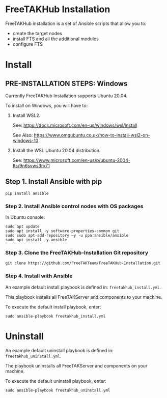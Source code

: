 # FreeTAKHub Installation

FreeTAKHub installation is a set of Ansible scripts that allow you to:
- create the target nodes
- install FTS and all the additional modules
- configure FTS

# Install

## PRE-INSTALLATION STEPS: Windows

Currently FreeTAKHub Installation supports Ubuntu 20.04.

To install on Windows, you will have to:

1. Install WSL2.

    See: <https://docs.microsoft.com/en-us/windows/wsl/install>

    See Also: <https://www.omgubuntu.co.uk/how-to-install-wsl2-on-windows-10>

1. Install the WSL Ubuntu 20.04 distribution.

    See: <https://www.microsoft.com/en-us/p/ubuntu-2004-lts/9n6svws3rx71>

## Step 1. Install Ansible with pip

```console
pip install ansible
```

### Step 2. Install Ansible control nodes with OS packages

In Ubuntu console:

```console
sudo apt update
sudo apt install -y software-properties-common git
sudo sudo apt-add-repository –y -u ppa:ansible/ansible
sudo apt install -y ansible
```

### Step 3. Clone the FreeTAKHub-Installation Git repository

```console
git clone https://github.com/FreeTAKTeam/FreeTAKHub-Installation.git
```

### Step 4. Install with Ansible

An example default install playbook is defined in: `freetakhub_install.yml`.

This playbook installs all FreeTAKServer and components to your machine.



To execute the default install playbook, enter:

```console
sudo ansible-playbook freetakhub_install.yml
```
# Uninstall

An example default uninstall playbook is defined in: `freetakhub_uninstall.yml`.

The playbook uninstalls all FreeTAKServer and components on your machine.

To execute the default uninstall playbook, enter:

```console
sudo ansible-playbook freetakhub_uninstall.yml
```
